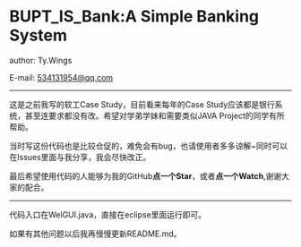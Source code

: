 # BUPT_IS_Bank:A Simple Banking System

author: Ty.Wings

E-mail: 534131954@qq.com

***

这是之前我写的软工Case Study，目前看来每年的Case Study应该都是银行系统，甚至连要求都没有改。希望对学弟学妹和需要类似JAVA Project的同学有所帮助。

当时写这份代码也是比较仓促的，难免会有bug，也请使用者多多谅解~同时可以在Issues里面与我分享，我会尽快改正。

最后希望使用代码的人能够为我的GitHub**点一个Star**，或者**点一个Watch**,谢谢大家的配合。

***

代码入口在WelGUI.java，直接在eclipse里面运行即可。

如果有其他问题以后我再慢慢更新README.md。
